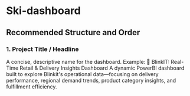 # Ski-dashboard
## Recommended Structure and Order
### 1.	Project Title / Headline
A concise, descriptive name for the dashboard.
Example: 
🛒 BlinkIT: Real-Time Retail & Delivery Insights Dashboard
A dynamic PowerBI dashboard built to explore Blinkit's operational data—focusing on delivery performance, regional demand trends, product category insights, and fulfillment efficiency.
